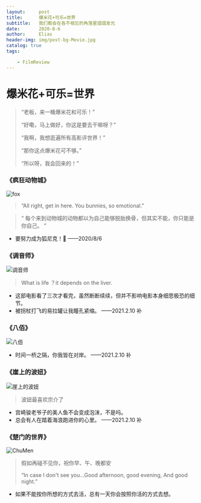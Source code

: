 ```yaml
---
layout:     post
title:      爆米花+可乐=世界
subtitle:   我们都会在各不相见的角落里熠熠发光
date:       2020-8-6
author:     Elias
header-img: img/post-bg-Movie.jpg
catalog: true
tags:

    - FilmReview
---
```



# 爆米花+可乐=世界

> “老板，来一桶爆米花和可乐！”
>
> “好嘞，马上做好，你这是要去干嘛呀？”
>
> “我啊，我想逛遍所有高影评世界！”
>
> “那你这点爆米花可不够。”
>
> “所以呀，我会回来的！”

### 《疯狂动物城》

![fox](https://www.helloelias.cn/MarkDownPictures/Movies/fox.jpg)

> “All right, get in here. You bunnies, so emotional.”
>

> “ 每个来到动物城的动物都以为自己能够脱胎换骨，但其实不能，你只能是你自己。 ”

- 要努力成为狐尼克！🦊	——2020/8/6





### 《调音师》

![调音师](https://www.helloelias.cn/MarkDownPictures/Movies/调音师.jpg)

> What is life ？it depends on the liver.

- 这部电影看了三次才看完，虽然断断续续，但并不影响电影本身细思极恐的细节。
- 被拐杖打飞的易拉罐让我瞳孔紧缩。	——2021.2.10 补



### 《八佰》

![八佰](https://www.helloelias.cn/MarkDownPictures/Movies/八佰.jpg)

- 时间一桥之隔，你我皆在对岸。	——2021.2.10 补



### 《崖上的波妞》

![崖上的波妞](https://www.helloelias.cn/MarkDownPictures/Movies/崖上的波妞.jpg)

> 波妞最喜欢宗介了

- 宫崎骏老爷子的美人鱼不会变成泡沫，不是吗。	
- 总会有人在踏着海浪跑进你的心里。         ——2021.2.10 补



### 《楚门的世界》

![ChuMen](https://www.helloelias.cn/MarkDownPictures/Movies/ChuMen.jpg)

> 假如再碰不见你，祝你早、午、晚都安
>
> “In case I don't see you...Good afternoon, good evening, And good night.”

- 如果不能按你所想的方式去活，总有一天你会按照你活的方式去想。